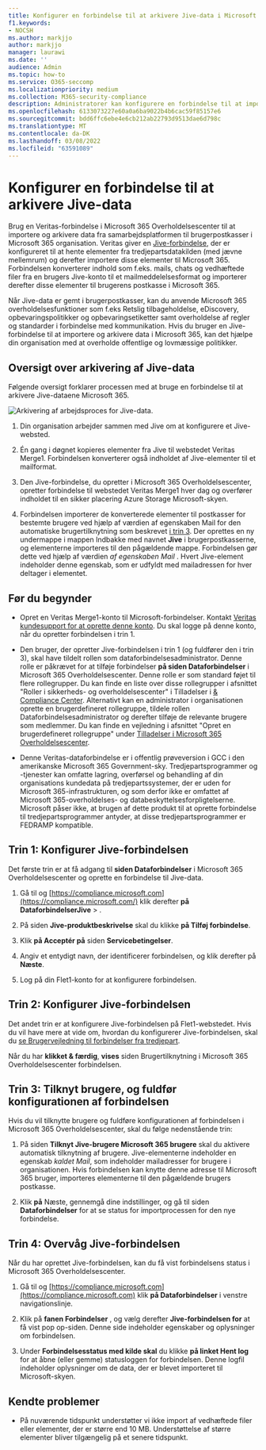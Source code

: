 ```yaml
---
title: Konfigurer en forbindelse til at arkivere Jive-data i Microsoft 365
f1.keywords:
- NOCSH
ms.author: markjjo
author: markjjo
manager: laurawi
ms.date: ''
audience: Admin
ms.topic: how-to
ms.service: O365-seccomp
ms.localizationpriority: medium
ms.collection: M365-security-compliance
description: Administratorer kan konfigurere en forbindelse til at importere og arkivere Jive-data fra Veritas i Microsoft 365. Med denne forbindelse kan du arkivere tredjepartsdata i Microsoft 365, så du kan bruge overholdelsesfunktioner som f.eks retslig tilbageholdelse, indholdssøgning og opbevaringspolitikker til at administrere din organisations tredjepartsdata.
ms.openlocfilehash: 6133073227e60a0a6ba9022b4b6cac59f85157e6
ms.sourcegitcommit: bdd6ffc6ebe4e6cb212ab22793d9513dae6d798c
ms.translationtype: MT
ms.contentlocale: da-DK
ms.lasthandoff: 03/08/2022
ms.locfileid: "63591089"
---
```

# <a name="set-up-a-connector-to-archive-jive-data"></a>Konfigurer en forbindelse til at arkivere Jive-data

Brug en Veritas-forbindelse i Microsoft 365 Overholdelsescenter til at importere og arkivere data fra samarbejdsplatformen til brugerpostkasser i Microsoft 365 organisation. Veritas giver en [Jive-forbindelse](https://globanet.com/jive/), der er konfigureret til at hente elementer fra tredjepartsdatakilden (med jævne mellemrum) og derefter importere disse elementer til Microsoft 365. Forbindelsen konverterer indhold som f.eks. mails, chats og vedhæftede filer fra en brugers Jive-konto til et mailmeddelelsesformat og importerer derefter disse elementer til brugerens postkasse i Microsoft 365.

Når Jive-data er gemt i brugerpostkasser, kan du anvende Microsoft 365 overholdelsesfunktioner som f.eks Retslig tilbageholdelse, eDiscovery, opbevaringspolitikker og opbevaringsetiketter samt overholdelse af regler og standarder i forbindelse med kommunikation. Hvis du bruger en Jive-forbindelse til at importere og arkivere data i Microsoft 365, kan det hjælpe din organisation med at overholde offentlige og lovmæssige politikker.

## <a name="overview-of-archiving-jive-data"></a>Oversigt over arkivering af Jive-data

Følgende oversigt forklarer processen med at bruge en forbindelse til at arkivere Jive-dataene Microsoft 365.

![Arkivering af arbejdsproces for Jive-data.](../media/JiveConnectorWorkflow.png)

1. Din organisation arbejder sammen med Jive om at konfigurere et Jive-websted.

2. Én gang i døgnet kopieres elementer fra Jive til webstedet Veritas Merge1. Forbindelsen konverterer også indholdet af Jive-elementer til et mailformat.

3. Den Jive-forbindelse, du opretter i Microsoft 365 Overholdelsescenter, opretter forbindelse til webstedet Veritas Merge1 hver dag og overfører indholdet til en sikker placering Azure Storage Microsoft-skyen.

4. Forbindelsen importerer de konverterede elementer til postkasser for bestemte brugere ved hjælp af værdien af egenskaben Mail  for den automatiske brugertilknytning som beskrevet [i trin 3](#step-3-map-users-and-complete-the-connector-setup). Der oprettes en ny undermappe i mappen Indbakke med navnet **Jive** i brugerpostkasserne, og elementerne importeres til den pågældende mappe. Forbindelsen gør dette ved hjælp af værdien *af egenskaben Mail* . Hvert Jive-element indeholder denne egenskab, som er udfyldt med mailadressen for hver deltager i elementet.

## <a name="before-you-begin"></a>Før du begynder

- Opret en Veritas Merge1-konto til Microsoft-forbindelser. Kontakt [Veritas kundesupport for at oprette denne konto](https://www.veritas.com/content/support/). Du skal logge på denne konto, når du opretter forbindelsen i trin 1.

- Den bruger, der opretter Jive-forbindelsen i trin 1 (og fuldfører den i trin 3), skal have tildelt rollen som dataforbindelsesadministrator. Denne rolle er påkrævet for at tilføje forbindelser **på siden Dataforbindelser** i Microsoft 365 Overholdelsescenter. Denne rolle er som standard føjet til flere rollegrupper. Du kan finde en liste over disse rollegrupper i afsnittet "Roller i sikkerheds- og overholdelsescenter" i Tilladelser i [& Compliance Center](../security/office-365-security/permissions-in-the-security-and-compliance-center.md#roles-in-the-security--compliance-center). Alternativt kan en administrator i organisationen oprette en brugerdefineret rollegruppe, tildele rollen Dataforbindelsesadministrator og derefter tilføje de relevante brugere som medlemmer. Du kan finde en vejledning i afsnittet "Opret en brugerdefineret rollegruppe" under [Tilladelser i Microsoft 365 Overholdelsescenter](microsoft-365-compliance-center-permissions.md#create-a-custom-role-group).

- Denne Veritas-dataforbindelse er i offentlig prøveversion i GCC i den amerikanske Microsoft 365 Government-sky. Tredjepartsprogrammer og -tjenester kan omfatte lagring, overførsel og behandling af din organisations kundedata på tredjepartssystemer, der er uden for Microsoft 365-infrastrukturen, og som derfor ikke er omfattet af Microsoft 365-overholdelses- og databeskyttelsesforpligtelserne. Microsoft påser ikke, at brugen af dette produkt til at oprette forbindelse til tredjepartsprogrammer antyder, at disse tredjepartsprogrammer er FEDRAMP kompatible.

## <a name="step-1-set-up-the-jive-connector"></a>Trin 1: Konfigurer Jive-forbindelsen

Det første trin er at få adgang til **siden Dataforbindelser** i Microsoft 365 Overholdelsescenter og oprette en forbindelse til Jive-data.

1. Gå til og [https://compliance.microsoft.com](https://compliance.microsoft.com/) klik derefter **på DataforbindelserJive** > .

2. På siden **Jive-produktbeskrivelse** skal du klikke **på Tilføj forbindelse**.

3. Klik **på Acceptér på** siden **Servicebetingelser**.

4. Angiv et entydigt navn, der identificerer forbindelsen, og klik derefter på **Næste**.

5. Log på din Flet1-konto for at konfigurere forbindelsen.

## <a name="step-2-configure-the-jive-connector"></a>Trin 2: Konfigurer Jive-forbindelsen

Det andet trin er at konfigurere Jive-forbindelsen på Flet1-webstedet. Hvis du vil have mere at vide om, hvordan du konfigurerer Jive-forbindelsen, skal du [se Brugervejledning til forbindelser fra tredjepart](https://docs.ms.merge1.globanetportal.com/Merge1%20Third-Party%20Connectors%20Jive%20User%20Guide.pdf).

Når du har **klikket & færdig**, **vises** siden Brugertilknytning i Microsoft 365 Overholdelsescenter forbindelsen.

## <a name="step-3-map-users-and-complete-the-connector-setup"></a>Trin 3: Tilknyt brugere, og fuldfør konfigurationen af forbindelsen

Hvis du vil tilknytte brugere og fuldføre konfigurationen af forbindelsen i Microsoft 365 Overholdelsescenter, skal du følge nedenstående trin:

1. På siden **Tilknyt Jive-brugere Microsoft 365 brugere** skal du aktivere automatisk tilknytning af brugere. Jive-elementerne indeholder en egenskab *kaldet Mail*, som indeholder mailadresser for brugere i organisationen. Hvis forbindelsen kan knytte denne adresse til Microsoft 365 bruger, importeres elementerne til den pågældende brugers postkasse.

2. Klik **på** Næste, gennemgå dine indstillinger, og gå til siden **Dataforbindelser** for at se status for importprocessen for den nye forbindelse.

## <a name="step-4-monitor-the-jive-connector"></a>Trin 4: Overvåg Jive-forbindelsen

Når du har oprettet Jive-forbindelsen, kan du få vist forbindelsens status i Microsoft 365 Overholdelsescenter.

1. Gå til og [https://compliance.microsoft.com](https://compliance.microsoft.com) klik **på Dataforbindelser** i venstre navigationslinje.

2. Klik på **fanen Forbindelser** , og vælg derefter **Jive-forbindelsen for** at få vist pop op-siden. Denne side indeholder egenskaber og oplysninger om forbindelsen.

3. Under **Forbindelsesstatus med kilde skal** du klikke **på linket Hent log** for at åbne (eller gemme) statusloggen for forbindelsen. Denne logfil indeholder oplysninger om de data, der er blevet importeret til Microsoft-skyen.

## <a name="known-issues"></a>Kendte problemer

- På nuværende tidspunkt understøtter vi ikke import af vedhæftede filer eller elementer, der er større end 10 MB. Understøttelse af større elementer bliver tilgængelig på et senere tidspunkt.